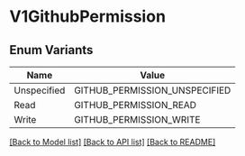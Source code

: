 # V1GithubPermission

## Enum Variants

| Name | Value |
|---- | -----|
| Unspecified | GITHUB_PERMISSION_UNSPECIFIED |
| Read | GITHUB_PERMISSION_READ |
| Write | GITHUB_PERMISSION_WRITE |


[[Back to Model list]](../README.md#documentation-for-models) [[Back to API list]](../README.md#documentation-for-api-endpoints) [[Back to README]](../README.md)


